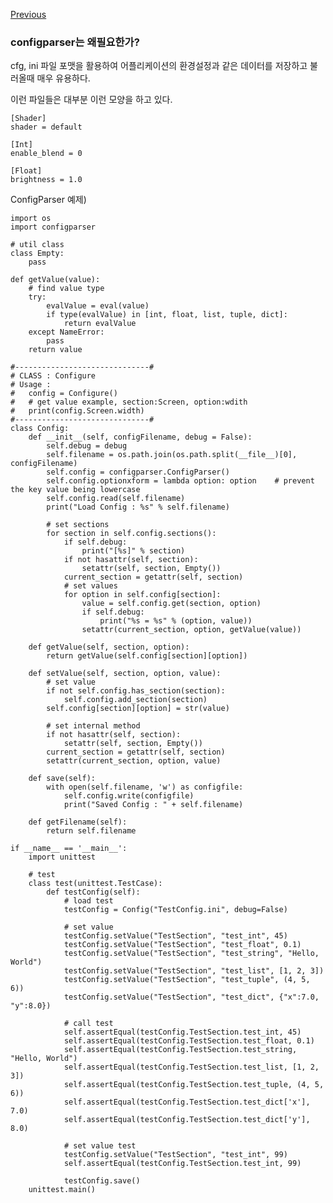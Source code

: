 [Previous](..)
### configparser는 왜필요한가?

cfg, ini 파일 포맷을 활용하여 어플리케이션의 환경설정과 같은 데이터를 저장하고 불러올때 매우 유용하다.

이런 파일들은 대부분 이런 모양을 하고 있다.
```
[Shader]
shader = default

[Int]
enable_blend = 0

[Float]
brightness = 1.0
```

ConfigParser 예제)

    import os
    import configparser
    
    # util class
    class Empty:
        pass
    
    def getValue(value):
        # find value type
        try:
            evalValue = eval(value)
            if type(evalValue) in [int, float, list, tuple, dict]:
                return evalValue
        except NameError:
            pass
        return value
    
    #------------------------------#
    # CLASS : Configure
    # Usage :
    #   config = Configure()
    #   # get value example, section:Screen, option:wdith
    #   print(config.Screen.width)
    #------------------------------#
    class Config:
        def __init__(self, configFilename, debug = False):
            self.debug = debug
            self.filename = os.path.join(os.path.split(__file__)[0], configFilename)
            self.config = configparser.ConfigParser()
            self.config.optionxform = lambda option: option    # prevent the key value being lowercase
            self.config.read(self.filename)
            print("Load Config : %s" % self.filename)
    
            # set sections
            for section in self.config.sections():
                if self.debug:
                    print("[%s]" % section)
                if not hasattr(self, section):
                    setattr(self, section, Empty())
                current_section = getattr(self, section)
                # set values
                for option in self.config[section]:
                    value = self.config.get(section, option)
                    if self.debug:
                        print("%s = %s" % (option, value))
                    setattr(current_section, option, getValue(value))
    
        def getValue(self, section, option):
            return getValue(self.config[section][option])
    
        def setValue(self, section, option, value):
            # set value
            if not self.config.has_section(section):
                self.config.add_section(section)
            self.config[section][option] = str(value)
    
            # set internal method
            if not hasattr(self, section):
                setattr(self, section, Empty())
            current_section = getattr(self, section)
            setattr(current_section, option, value)
    
        def save(self):
            with open(self.filename, 'w') as configfile:
                self.config.write(configfile)
                print("Saved Config : " + self.filename)
    
        def getFilename(self):
            return self.filename
    
    if __name__ == '__main__':
        import unittest
    
        # test
        class test(unittest.TestCase):
            def testConfig(self):
                # load test
                testConfig = Config("TestConfig.ini", debug=False)
    
                # set value
                testConfig.setValue("TestSection", "test_int", 45)
                testConfig.setValue("TestSection", "test_float", 0.1)
                testConfig.setValue("TestSection", "test_string", "Hello, World")
                testConfig.setValue("TestSection", "test_list", [1, 2, 3])
                testConfig.setValue("TestSection", "test_tuple", (4, 5, 6))
                testConfig.setValue("TestSection", "test_dict", {"x":7.0, "y":8.0})
    
                # call test
                self.assertEqual(testConfig.TestSection.test_int, 45)
                self.assertEqual(testConfig.TestSection.test_float, 0.1)
                self.assertEqual(testConfig.TestSection.test_string, "Hello, World")
                self.assertEqual(testConfig.TestSection.test_list, [1, 2, 3])
                self.assertEqual(testConfig.TestSection.test_tuple, (4, 5, 6))
                self.assertEqual(testConfig.TestSection.test_dict['x'], 7.0)
                self.assertEqual(testConfig.TestSection.test_dict['y'], 8.0)
    
                # set value test
                testConfig.setValue("TestSection", "test_int", 99)
                self.assertEqual(testConfig.TestSection.test_int, 99)
    
                testConfig.save()
        unittest.main()
    